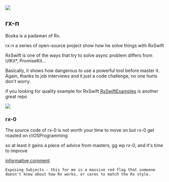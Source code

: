 ![](http://wallpapers-best.com/uploads/posts/2015-10/15_star_wars.jpg)

## rx-n

Boska is a padawan of Rx. 

rx-n a series of open-source project show how he solve things with RxSwift

RxSwift is one of the ways that try to solve async problem differs from UIKit*, PromiseKit... 
 
Basically, it shows how dangerous to use a powerful tool before master it.
Again, thanks to job interviews and it just a code challenge, no one hurts don't worry.

if you looking for quality example for RxSwift
[RxSwiftExamples](https://github.com/DroidsOnRoids/RxSwiftExamples)
is another great repo

![](https://i.imgur.com/nhBP5jJ.png)

### rx-0

The source code of rx-0 is not worth your time to move on but rx-0 get roasted on r/iOSProgramming

so at least it gains a piece of advice from masters, gg wp rx-0, and it's time to improve

[informative comment](https://www.reddit.com/r/iOSProgramming/comments/apqwji/i_got_rejected_from_an_interview_seek_for/egbllpr)

`Exposing Subjects - this for me is a massive red flag that someone doesn't know about how Rx works, or cares to match the Rx style.`

